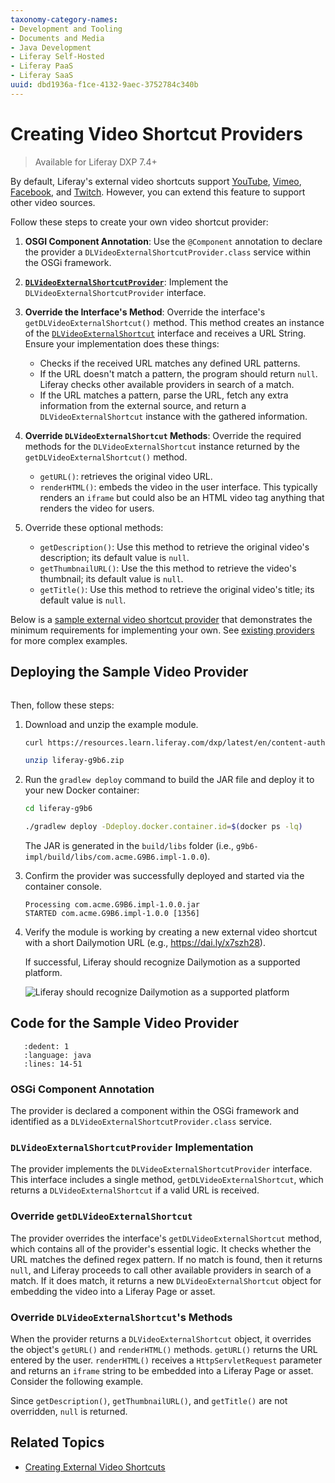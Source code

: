 ```yaml
---
taxonomy-category-names:
- Development and Tooling
- Documents and Media
- Java Development
- Liferay Self-Hosted
- Liferay PaaS
- Liferay SaaS
uuid: dbd1936a-f1ce-4132-9aec-3752784c340b
---
```

# Creating Video Shortcut Providers

> Available for Liferay DXP 7.4+

By default, Liferay's external video shortcuts support [YouTube](https://github.com/liferay/liferay-portal/blob/master/modules/apps/document-library/document-library-video/src/main/java/com/liferay/document/library/video/internal/video/external/shortcut/provider/YouTubeDLVideoExternalShortcutProvider.java), [Vimeo](https://github.com/liferay/liferay-portal/blob/master/modules/apps/document-library/document-library-video/src/main/java/com/liferay/document/library/video/internal/video/external/shortcut/provider/VimeoDLVideoExternalShortcutProvider.java), [Facebook](https://github.com/liferay/liferay-portal/blob/master/modules/apps/document-library/document-library-video/src/main/java/com/liferay/document/library/video/internal/video/external/shortcut/provider/FacebookDLVideoExternalShortcutProvider.java), and [Twitch](https://github.com/liferay/liferay-portal/blob/master/modules/apps/document-library/document-library-video/src/main/java/com/liferay/document/library/video/internal/video/external/shortcut/provider/TwitchDLVideoExternalShortcutProvider.java). However, you can extend this feature to support other video sources.

Follow these steps to create your own video shortcut provider:

1. **OSGI Component Annotation**: Use the `@Component` annotation to declare the provider a `DLVideoExternalShortcutProvider.class` service within the OSGi framework.

1. [**`DLVideoExternalShortcutProvider`**](https://github.com/liferay/liferay-portal/blob/master/modules/apps/document-library/document-library-api/src/main/java/com/liferay/document/library/video/external/shortcut/provider/DLVideoExternalShortcutProvider.java): Implement the `DLVideoExternalShortcutProvider` interface.

1. **Override the Interface's Method**: Override the interface's `getDLVideoExternalShortcut()` method. This method creates an instance of the [`DLVideoExternalShortcut`](https://github.com/liferay/liferay-portal/blob/master/modules/apps/document-library/document-library-api/src/main/java/com/liferay/document/library/video/external/shortcut/DLVideoExternalShortcut.java) interface and receives a URL String. Ensure your implementation does these things: 

   * Checks if the received URL matches any defined URL patterns.
   * If the URL doesn't match a pattern, the program should return `null`. Liferay checks other available providers in search of a match.
   * If the URL matches a pattern, parse the URL, fetch any extra information from the external source, and return a `DLVideoExternalShortcut` instance with the gathered information.

1. **Override `DLVideoExternalShortcut` Methods**: Override the required methods for the `DLVideoExternalShortcut` instance returned by the `getDLVideoExternalShortcut()` method.

   * `getURL()`: retrieves the original video URL.
   * `renderHTML()`: embeds the video in the user interface. This typically renders an `iframe` but could also be an HTML video tag anything that renders the video for users.

1. Override these optional methods: 

   * `getDescription()`: Use this method to retrieve the original video's description; its default value is `null`.
   * `getThumbnailURL()`: Use the this method to retrieve the video's thumbnail; its default value is `null`.
   * `getTitle()`: Use this method to retrieve the original video's title; its default value is `null`.

Below is a [sample external video shortcut provider](liferay-g9b6.zip) that demonstrates the minimum requirements for implementing your own. See [existing providers](https://github.com/liferay/liferay-portal/tree/master/modules/apps/document-library/document-library-video/src/main/java/com/liferay/document/library/video/internal/video/external/shortcut/provider) for more complex examples.

## Deploying the Sample Video Provider

```{include} /_snippets/run-liferay-portal.md
```

Then, follow these steps:

1. Download and unzip the example module.

   ```bash
   curl https://resources.learn.liferay.com/dxp/latest/en/content-authoring-and-management/documents-and-media/developer-guide/liferay-g9b6.zip -O
   ```

   ```bash
   unzip liferay-g9b6.zip
   ```

1. Run the `gradlew deploy` command to build the JAR file and deploy it to your new Docker container:

   ```bash
   cd liferay-g9b6
   ```

   ```bash
   ./gradlew deploy -Ddeploy.docker.container.id=$(docker ps -lq)
   ```

   The JAR is generated in the `build/libs` folder (i.e., `g9b6-impl/build/libs/com.acme.G9B6.impl-1.0.0`).

1. Confirm the provider was successfully deployed and started via the container console.

   ```log
   Processing com.acme.G9B6.impl-1.0.0.jar
   STARTED com.acme.G9B6.impl-1.0.0 [1356]
   ```

1. Verify the module is working by creating a new external video shortcut<!--TASK: add link once article is merged--> with a short Dailymotion URL (e.g., https://dai.ly/x7szh28).

   If successful, Liferay should recognize Dailymotion as a supported platform.

   ![Liferay should recognize Dailymotion as a supported platform](./creating-custom-video-shortcut-providers/images/01.png)

## Code for the Sample Video Provider

```{literalinclude} ./creating-custom-video-shortcut-providers/resources/liferay-g9b6.zip/g9b6-impl/src/main/java/com/acme/g9b6/internal/document/library/video/external/shortcut/provider/G9B6DLVideoExternalShortcutProvider.java
   :dedent: 1
   :language: java
   :lines: 14-51
```

### OSGi Component Annotation

The provider is declared a component within the OSGi framework and identified as a `DLVideoExternalShortcutProvider.class` service.

### `DLVideoExternalShortcutProvider` Implementation

The provider implements the `DLVideoExternalShortcutProvider` interface. This interface includes a single method, `getDLVideoExternalShortcut`, which returns a `DLVideoExternalShortcut` if a valid URL is received.

### Override `getDLVideoExternalShortcut`

The provider overrides the interface's `getDLVideoExternalShortcut` method, which contains all of the provider's essential logic. It checks whether the URL matches the defined regex pattern. If no match is found, then it returns `null`, and Liferay proceeds to call other available providers in search of a match. If it does match, it returns a new `DLVideoExternalShortcut` object for embedding the video into a Liferay Page or asset.

### Override `DLVideoExternalShortcut`'s Methods

When the provider returns a `DLVideoExternalShortcut` object, it overrides the object's `getURL()` and `renderHTML()` methods. `getURL()` returns the URL entered by the user. `renderHTML()` receives a `HttpServletRequest` parameter and returns an `iframe` string to be embedded into a Liferay Page or asset. Consider the following example.

Since `getDescription()`, `getThumbnailURL()`, and `getTitle()` are not overridden, `null` is returned. 

## Related Topics

* [Creating External Video Shortcuts](../videos/creating-external-video-shortcuts.md)
